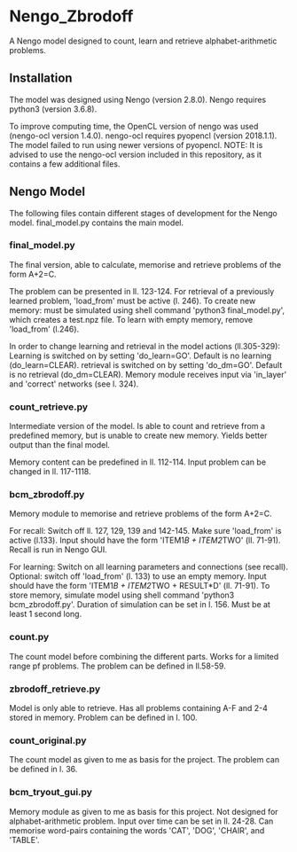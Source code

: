 # Nengo_Zbrodoff
A Nengo model designed to count, learn and retrieve alphabet-arithmetic problems.

## Installation
The model was designed using Nengo (version 2.8.0).
Nengo requires python3 (version 3.6.8).

To improve computing time, the OpenCL version of nengo was used (nengo-ocl version 1.4.0).
nengo-ocl requires pyopencl (version 2018.1.1). The model failed to run using newer versions of pyopencl.
NOTE: It is advised to use the nengo-ocl version included in this repository, as it contains a few additional files.

## Nengo Model
The following files contain different stages of development for the Nengo model. final_model.py contains the main model.
### final_model.py
The final version, able to calculate, memorise and retrieve problems of the form A+2=C. 

The problem can be presented in ll. 123-124.
For retrieval of a previously learned problem, 'load_from' must be active (l. 246).
To create new memory: must be simulated using shell command 'python3 final_model.py', which creates a test.npz file.
  To learn with empty memory, remove 'load_from' (l.246).

In order to change learning and retrieval in the model actions (ll.305-329):
  Learning is switched on by setting 'do_learn=GO'. Default is no learning (do_learn=CLEAR).
  retrieval is switched on by setting 'do_dm=GO'. Default is no retrieval (do_dm=CLEAR).
  Memory module receives input via 'in_layer' and 'correct' networks (see l. 324).
### count_retrieve.py
Intermediate version of the model. Is able to count and retrieve from a predefined memory, but is unable to create new memory. Yields better output than the final model.

Memory content can be predefined in ll. 112-114.
Input problem can be changed in ll. 117-1118.
### bcm_zbrodoff.py
Memory module to memorise and retrieve problems of the form A+2=C.

For recall:
Switch off ll. 127, 129, 139 and 142-145.
Make sure 'load_from' is active (l.133).
Input should have the form 'ITEM1*B + ITEM2*TWO' (ll. 71-91).
Recall is run in Nengo GUI.

For learning:
Switch on all learning parameters and connections (see recall).
Optional: switch off 'load_from' (l. 133) to use an empty memory.
Input should have the form 'ITEM1*B + ITEM2*TWO + RESULT*D' (ll. 71-91).
To store memory, simulate model using shell command 'python3 bcm_zbrodoff.py'. Duration of simulation can be set in l. 156. Must be at least 1 second long. 
### count.py
The count model before combining the different parts. Works for a limited range pf problems.
The problem can be defined in ll.58-59.
### zbrodoff_retrieve.py
Model is only able to retrieve. Has all problems containing A-F and 2-4 stored in memory.
Problem can be defined in l. 100.
### count_original.py
The count model as given to me as basis for the project. 
The problem can be defined in l. 36.
### bcm_tryout_gui.py
Memory module as given to me as basis for this project. Not designed for alphabet-arithmetic problem.
Input over time can be set in ll. 24-28. Can memorise word-pairs containing the words 'CAT', 'DOG', 'CHAIR', and 'TABLE'.
